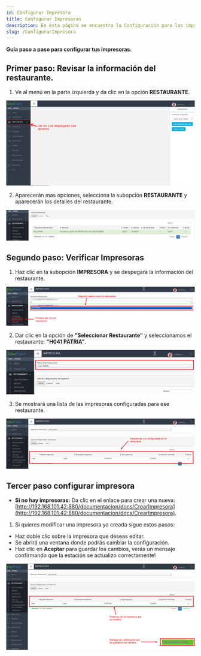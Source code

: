 ```yaml
---
id: Configurar Impresora
title: Configurar Impresoras
description: En esta página se encuentra la Configuración para las impresoras
slug: /ConfigurarImpresora
---
```

**Guía paso a paso para configurar tus impresoras.**

## Primer paso: Revisar la información del restaurante.
1. Ve al menú en la parte izquierda y da clic en la opción **RESTAURANTE**.

 ![Restaurante](../../img/Menu-Izquierdo-Restaurante.png) 

2. Aparecerán mas opciones, selecciona la subopción **RESTAURANTE** y aparecerán los detalles del restaurante.


 ![SubOpción Restaurante](../../img/Subopcion-Restaurante.png) 
## Segundo paso: Verificar Impresoras
1. Haz clic en la subopción **IMPRESORA** y se despegara la información del restaurante.

 ![Subopción Impresora](../../img/Subopcion-Impresora.png)  

2. Dar clic en la opción de **"Seleccionar Restaurante"** y seleccionamos el restaurante: **"H041 PATRIA"**.

 ![Subopción Impresora](../../img/Selecionar-Resturante.png)  
 
3. Se mostrará una lista de las impresoras configuradas para ese restaurante.

 ![Impresoras existentes](../../img/Impresoras-Existentes.png)



## Tercer paso configurar impresora
- **Si no hay impresoras:** Da clic en el enlace para crear una nueva: [http://192.168.101.42:880/documentacion/docs/CrearImpresora](http://192.168.101.42:880/documentacion/docs/CrearImpresora).
1. Si quieres modificar una impresora ya creada sigue estos pasos:
- Haz doble clic sobre la impresora que deseas editar.
- Se abrirá una ventana donde podrás cambiar la configuración.
- Haz clic en **Aceptar** para guardar los cambios, verás un mensaje confirmando que la estación se actualizo correctamente!

![Impresora-Modificada](../../img/Impresora-Modificada.png)



